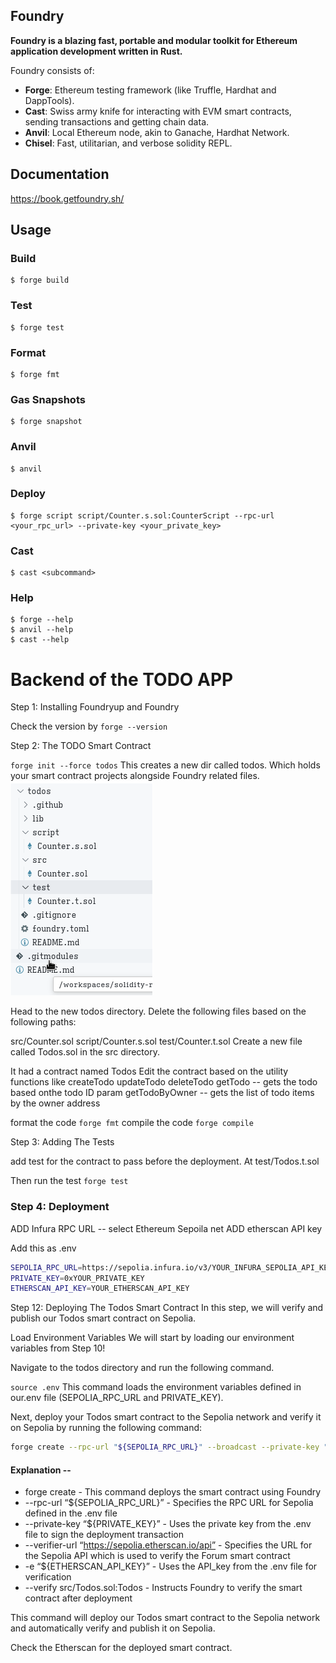 ## Foundry

**Foundry is a blazing fast, portable and modular toolkit for Ethereum application development written in Rust.**

Foundry consists of:

-   **Forge**: Ethereum testing framework (like Truffle, Hardhat and DappTools).
-   **Cast**: Swiss army knife for interacting with EVM smart contracts, sending transactions and getting chain data.
-   **Anvil**: Local Ethereum node, akin to Ganache, Hardhat Network.
-   **Chisel**: Fast, utilitarian, and verbose solidity REPL.

## Documentation

https://book.getfoundry.sh/

## Usage

### Build

```shell
$ forge build
```

### Test

```shell
$ forge test
```

### Format

```shell
$ forge fmt
```

### Gas Snapshots

```shell
$ forge snapshot
```

### Anvil

```shell
$ anvil
```

### Deploy

```shell
$ forge script script/Counter.s.sol:CounterScript --rpc-url <your_rpc_url> --private-key <your_private_key>
```

### Cast

```shell
$ cast <subcommand>
```

### Help

```shell
$ forge --help
$ anvil --help
$ cast --help
```

# Backend of the TODO APP

Step 1:
Installing Foundryup and Foundry

Check the version by `forge --version`


Step 2:
The TODO Smart Contract

`forge init --force todos`
This creates a new dir called todos. Which holds your smart contract projects alongside Foundry related files.
![alt text](download.png)

Head to the new todos directory. Delete the following files based on the following paths:

src/Counter.sol 
script/Counter.s.sol
test/Counter.t.sol
Create a new file called Todos.sol in the src directory.

It had a contract named Todos
Edit the contract based on the utility functions like
createTodo
updateTodo
deleteTodo
getTodo -- gets the todo based onthe todo ID param
getTodoByOwner -- gets the list of todo items by the owner address

format the code `forge fmt`
compile the code  `forge compile`

Step 3:
Adding The Tests

add test for the contract to pass before the deployment. At test/Todos.t.sol

Then run the test `forge test`

### Step 4: Deployment 
ADD Infura RPC URL -- select Ethereum Sepoila net
ADD etherscan API key

Add this as .env

```bash
SEPOLIA_RPC_URL=https://sepolia.infura.io/v3/YOUR_INFURA_SEPOLIA_API_KEY
PRIVATE_KEY=0xYOUR_PRIVATE_KEY
ETHERSCAN_API_KEY=YOUR_ETHERSCAN_API_KEY
```


Step 12:
Deploying The Todos Smart Contract
In this step, we will verify and publish our Todos smart contract on Sepolia.

Load Environment Variables
We will start by loading our environment variables from Step 10!

Navigate to the todos directory and run the following command.

`source .env`
This command loads the environment variables defined in our.env file (SEPOLIA_RPC_URL and PRIVATE_KEY).

Next, deploy your Todos smart contract to the Sepolia network and verify it on Sepolia by running the following command:

```bash
forge create --rpc-url "${SEPOLIA_RPC_URL}" --broadcast --private-key "${PRIVATE_KEY}" --verifier-url "https://api-sepolia.etherscan.io/api" -e "${ETHERSCAN_API_KEY}" --verify src/Todos.sol:Todos
```

#### Explanation -- 
- forge create - This command deploys the smart contract using Foundry
- --rpc-url “${SEPOLIA_RPC_URL}” - Specifies the RPC URL for Sepolia defined in the .env file
- --private-key “${PRIVATE_KEY}” - Uses the private key from the .env file to sign the deployment transaction
- --verifier-url “https://sepolia.etherscan.io/api” - Specifies the URL for the Sepolia API which is used to verify the Forum smart contract
- -e “${ETHERSCAN_API_KEY}” - Uses the API_key from the .env file for verification
- --verify src/Todos.sol:Todos - Instructs Foundry to verify the smart contract after deployment

This command will deploy our Todos smart contract to the Sepolia network and automatically verify and publish it on Sepolia.

Check the Etherscan for the deployed smart contract. 